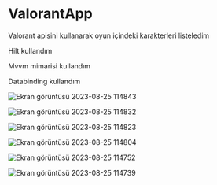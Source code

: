 # ValorantApp
Valorant apisini kullanarak oyun içindeki karakterleri listeledim

Hilt kullandım

Mvvm mimarisi kullandım

Databinding kullandım


![Ekran görüntüsü 2023-08-25 114843](https://github.com/Cntrk01/ValorantApp/assets/98031686/d6bf10d4-df4d-42e2-9a66-2b4638083ee4)



![Ekran görüntüsü 2023-08-25 114832](https://github.com/Cntrk01/ValorantApp/assets/98031686/93dec7e6-71f1-48fe-b786-c9c6aee0a814)



![Ekran görüntüsü 2023-08-25 114823](https://github.com/Cntrk01/ValorantApp/assets/98031686/90df129d-fc43-41a8-9358-4f203ea5164b)



![Ekran görüntüsü 2023-08-25 114804](https://github.com/Cntrk01/ValorantApp/assets/98031686/b5eff5c4-191a-4bce-b5aa-8375350ddfa9)



![Ekran görüntüsü 2023-08-25 114752](https://github.com/Cntrk01/ValorantApp/assets/98031686/47588123-a3d9-42d3-ba6d-d02a01d713ec)



![Ekran görüntüsü 2023-08-25 114739](https://github.com/Cntrk01/ValorantApp/assets/98031686/1a942791-6123-4ea7-8cb6-416a54c5b373)
